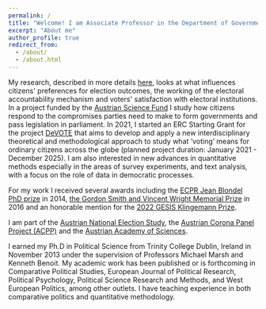 ```yaml
---
permalink: /
title: "Welcome! I am Associate Professor in the Department of Government at the University of Vienna"
excerpt: "About me"
author_profile: true
redirect_from: 
  - /about/
  - /about.html
---
```


My research, described in more details [here](./research/), looks at what influences citizens' preferences for election outcomes, the working of the electoral accountability mechanism and voters' satisfaction with electoral institutions. In a project funded by the [Austrian Science Fund](https://www.fwf.ac.at/en/) I study how citizens respond to the compromises parties need to make to form governments and pass legislation in parliament. In 2021, I started an ERC Starting Grant for the project [DeVOTE](https://www.votemeanings.eu) that aims to develop and apply a new interdisciplinary theoretical and methodological approach to study what ‘voting’ means for ordinary citizens across the globe (planned project duration: January 2021 - December 2025). I am also interested in new advances in quantitative methods especially in the areas of survey experiments, and text analysis, with a focus on the role of data in democratic processes.

For my work I received several awards including the [ECPR Jean Blondel PhD prize](https://ecpr.eu/Prizes/PrizeWinners.aspx?PrizeID=4) in 2014, [the Gordon Smith and Vincent Wright Memorial Prize](https://www.tandfonline.com/doi/abs/10.1080/01402382.2017.1285155) in 2016 and an honorable mention for the [2022 GESIS Klingemann Prize](https://cses.org/2022/11/10/klingemann-prize-honorable-mention/).

I am part of the [Austrian National Election Study](https://autnes.at), the [Austrian Corona Panel Project (ACPP)](https://viecer.univie.ac.at/coronapanel/) and the [Austrian Academy of Sciences](https://www.oeaw.ac.at/en/m/plescia-carolina). 

I earned my Ph.D in Political Science from Trinity College Dublin, Ireland in November 2013 under the supervision of Professors Michael Marsh and Kenneth Benoit. My academic work has been published or is forthcoming in Comparative Political Studies, European Journal of Political Research, Political Psychology, Political Science Research and Methods, and West European Politics, among other outlets. I have teaching experience in both comparative politics and quantitative methodology.
